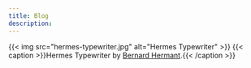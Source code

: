 ```yaml
---
title: Blog
description:
---
```

{{< img src="hermes-typewriter.jpg" alt="Hermes Typewriter" >}}
{{< caption >}}Hermes Typewriter by [Bernard Hermant](https://unsplash.com/photos/qTpc0Vj4YoE).{{< /caption >}}